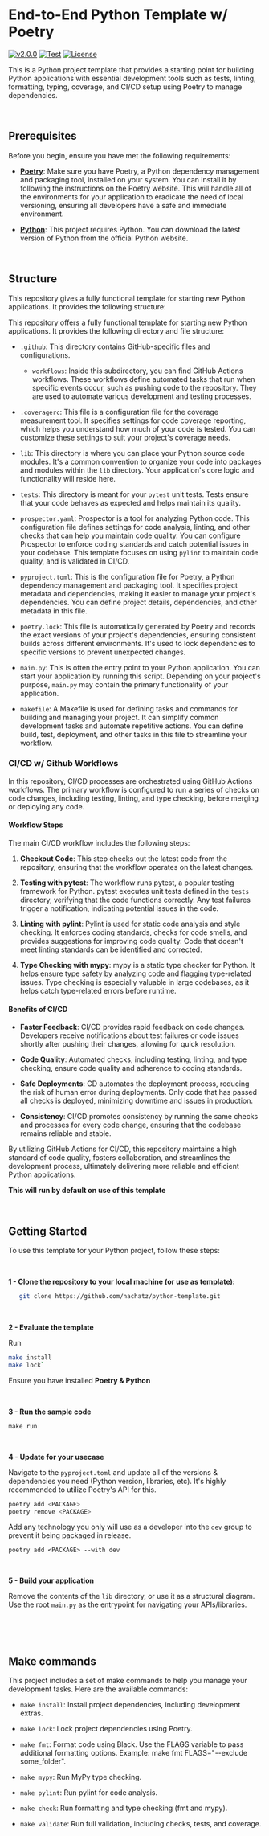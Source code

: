 # End-to-End Python Template w/ Poetry
[![v2.0.0](https://img.shields.io/badge/version-v2.0.0-blue.svg)](https://github.com/nachatz/python-template)
[![Test](https://github.com/nachatz/python-template/actions/workflows/validate.yaml/badge.svg)](https://github.com/nachatz/python-template/actions/workflows/validate.yaml)
[![License](https://img.shields.io/badge/license-Apache%202-brightgreen.svg)](https://github.com/nachatz/python-template/blob/master/LICENSE.txt)


This is a Python project template that provides a starting point for building Python applications with essential development tools such as tests, linting, formatting, typing, coverage, and CI/CD setup using Poetry to manage dependencies.

&nbsp; 
## Prerequisites

Before you begin, ensure you have met the following requirements:

- **[Poetry](https://python-poetry.org/)**: Make sure you have Poetry, a Python dependency management and packaging tool, installed on your system. You can install it by following the instructions on the Poetry website. This will handle all of the environments for your application to eradicate the need of local versioning, ensuring all developers have a safe and immediate environment.

- **[Python](https://www.python.org/downloads/)**: This project requires Python. You can download the latest version of Python from the official Python website.

&nbsp; 
## Structure

This repository gives a fully functional template for starting new Python applications. It provides the following structure:


This repository offers a fully functional template for starting new Python applications. It provides the following directory and file structure:

- `.github`: This directory contains GitHub-specific files and configurations.

  - `workflows`: Inside this subdirectory, you can find GitHub Actions workflows. These workflows define automated tasks that run when specific events occur, such as pushing code to the repository. They are used to automate various development and testing processes.

- `.coveragerc`: This file is a configuration file for the coverage measurement tool. It specifies settings for code coverage reporting, which helps you understand how much of your code is tested. You can customize these settings to suit your project's coverage needs.

- `lib`: This directory is where you can place your Python source code modules. It's a common convention to organize your code into packages and modules within the `lib` directory. Your application's core logic and functionality will reside here.

- `tests`: This directory is meant for your `pytest` unit tests.  Tests ensure that your code behaves as expected and helps maintain its quality.

- `prospector.yaml`: Prospector is a tool for analyzing Python code. This configuration file defines settings for code analysis, linting, and other checks that can help you maintain code quality. You can configure Prospector to enforce coding standards and catch potential issues in your codebase. This template focuses on using `pylint` to maintain code quality, and is validated in CI/CD.

- `pyproject.toml`: This is the configuration file for Poetry, a Python dependency management and packaging tool. It specifies project metadata and dependencies, making it easier to manage your project's dependencies. You can define project details, dependencies, and other metadata in this file.

- `poetry.lock`: This file is automatically generated by Poetry and records the exact versions of your project's dependencies, ensuring consistent builds across different environments. It's used to lock dependencies to specific versions to prevent unexpected changes.

- `main.py`: This is often the entry point to your Python application. You can start your application by running this script. Depending on your project's purpose, `main.py` may contain the primary functionality of your application.

- `makefile`: A Makefile is used for defining tasks and commands for building and managing your project. It can simplify common development tasks and automate repetitive actions. You can define build, test, deployment, and other tasks in this file to streamline your workflow.


### CI/CD w/ Github Workflows

In this repository, CI/CD processes are orchestrated using GitHub Actions workflows. The primary workflow is configured to run a series of checks on code changes, including testing, linting, and type checking, before merging or deploying any code.
#### Workflow Steps

The main CI/CD workflow includes the following steps:

1. **Checkout Code**: This step checks out the latest code from the repository, ensuring that the workflow operates on the latest changes.

2. **Testing with pytest**: The workflow runs pytest, a popular testing framework for Python. pytest executes unit tests defined in the `tests` directory, verifying that the code functions correctly. Any test failures trigger a notification, indicating potential issues in the code.

3. **Linting with pylint**: Pylint is used for static code analysis and style checking. It enforces coding standards, checks for code smells, and provides suggestions for improving code quality. Code that doesn't meet linting standards can be identified and corrected.

4. **Type Checking with mypy**: mypy is a static type checker for Python. It helps ensure type safety by analyzing code and flagging type-related issues. Type checking is especially valuable in large codebases, as it helps catch type-related errors before runtime.

#### Benefits of CI/CD

- **Faster Feedback**: CI/CD provides rapid feedback on code changes. Developers receive notifications about test failures or code issues shortly after pushing their changes, allowing for quick resolution.

- **Code Quality**: Automated checks, including testing, linting, and type checking, ensure code quality and adherence to coding standards.

- **Safe Deployments**: CD automates the deployment process, reducing the risk of human error during deployments. Only code that has passed all checks is deployed, minimizing downtime and issues in production.

- **Consistency**: CI/CD promotes consistency by running the same checks and processes for every code change, ensuring that the codebase remains reliable and stable.

By utilizing GitHub Actions for CI/CD, this repository maintains a high standard of code quality, fosters collaboration, and streamlines the development process, ultimately delivering more reliable and efficient Python applications.


**This will run by default on use of this template**

&nbsp; 
## Getting Started

To use this template for your Python project, follow these steps:

&nbsp; 

**1 - Clone the repository to your local machine (or use as template):**
```bash
   git clone https://github.com/nachatz/python-template.git
```


&nbsp; 

**2 - Evaluate the template**

Run 
```bash
make install
make lock`
```

Ensure you have installed **Poetry & Python**

&nbsp; 

**3 - Run the sample code**

`make run`

&nbsp; 

**4 - Update for your usecase**

Navigate to the `pyproject.toml` and update all of the versions & dependencies you need (Python version, libraries, etc). It's highly recommended to utilize Poetry's API for this.

```bash
poetry add <PACKAGE>
poetry remove <PACKAGE>
```

Add any technology you only will use as a developer into the `dev` group to prevent it being packaged in release.

`poetry add <PACKAGE> --with dev`

&nbsp; 

**5 - Build your application**

Remove the contents of the `lib` directory, or use it as a structural diagram. Use the root `main.py` as the entrypoint for navigating your APIs/libraries.

&nbsp; 

&nbsp; 

## Make commands

This project includes a set of make commands to help you manage your development tasks. Here are the available commands:


- `make install`: Install project dependencies, including development extras.

- `make lock`: Lock project dependencies using Poetry.

- `make fmt`: Format code using Black. Use the FLAGS variable to pass additional formatting options. Example: make fmt FLAGS="--exclude some_folder".

- `make mypy`: Run MyPy type checking.

- `make pylint`: Run pylint for code analysis.

- `make check`: Run formatting and type checking (fmt and mypy).

- `make validate`: Run full validation, including checks, tests, and coverage.